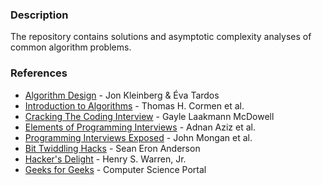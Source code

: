 ### Description
The repository contains solutions and asymptotic complexity analyses of common algorithm problems.

### References
* [Algorithm Design](http://www.amazon.com/Algorithm-Design-Jon-Kleinberg/dp/0321295358) - Jon Kleinberg & Éva Tardos
* [Introduction to Algorithms](https://mitpress.mit.edu/books/introduction-algorithms-third-edition) - Thomas H. Cormen et al.
* [Cracking The Coding Interview](http://www.crackingthecodinginterview.com) - Gayle Laakmann McDowell
* [Elements of Programming Interviews](http://elementsofprogramminginterviews.com/) - Adnan Aziz et al.
* [Programming Interviews Exposed](http://www.amazon.com/Programming-Interviews-Exposed-Secrets-Programmer/dp/047012167X) - John Mongan et al.
* [Bit Twiddling Hacks](http://graphics.stanford.edu/~seander/bithacks.html) - Sean Eron Anderson
* [Hacker's Delight](http://www.hackersdelight.org/) - Henry S. Warren, Jr.
* [Geeks for Geeks](http://www.geeksforgeeks.org/fundamentals-of-algorithms/) - Computer Science Portal
